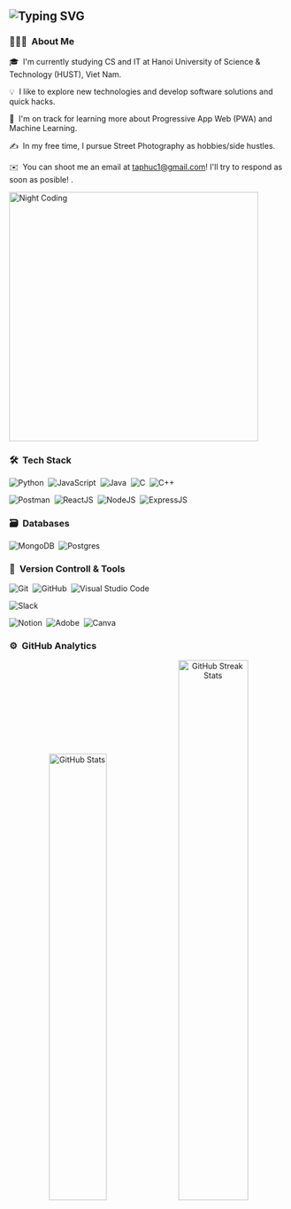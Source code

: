 <!-- ![Aditya Kanoi Banner](https://github.com/Adityakanoi2001/Adityakanoi2001/blob/8b3abf28d4d62728caf9ee9c177f48b058cbb997/assets/ASK%20Banner%20Image%20Github.png) -->

<!-- <img alt="Night Coding" src="./assets/Hand%20Wave.gif" width='40' align="left"/> -->
<!-- <h2 align="left">Hey there! I'm Andrew Ta from HUST, Vietnam! </h2> -->
<h2 href="https://git.io/typing-svg"><img src="https://readme-typing-svg.demolab.com?font=Fira+Code&pause=1000&color=FF9800&random=false&width=435&lines=Hi%2C+I'm+Andrew+from+HUST%2C+HANOI!" alt="Typing SVG" /></h2>
<!-- ## 👋 &nbsp;Hey there! I'm Andrew Ta -->

### 👨🏻‍💻 &nbsp;About Me

<!-- 👨‍💻 &nbsp;I am currently majoring in Information Technology at Hanoi University of Science & Technology, Viet Nam.\ -->
🎓 &nbsp;I'm currently studying CS and IT at Hanoi University of Science & Technology (HUST), Viet Nam.

💡 &nbsp;I like to explore new technologies and develop software solutions and quick hacks.

🌱 &nbsp;I'm on track for learning more about Progressive App Web (PWA) and Machine Learning.

✍️ &nbsp;In my free time, I pursue Street Photography as hobbies/side hustles.
<!-- 💬 &nbsp;Feel free to reach out to me for pro bono consulting and volunteering, or just for some interesting discussion.\ -->

✉️ &nbsp;You can shoot me an email at taphuc1@gmail.com! I'll try to respond as soon as posible! .
<!-- 📄 &nbsp;Please have a look at my [Résumé](https://onedrive.live.com/?authkey=%21AKntgUe4LOwU4xA&id=2C11D5C642133C04%213605&cid=2C11D5C642133C04&parId=root&parQt=sharedby&o=OneUp) for more details about me. I'm open to feedback and suggestions! -->


<!-- <img alt="Night Coding" src="https://user-images.githubusercontent.com/74038190/212748830-4c709398-a386-4761-84d7-9e10b98fbe6e.gif" align="right" width="200" height="auto"/> -->
<img alt="Night Coding" src="https://user-images.githubusercontent.com/74038190/212746035-d5c61762-973c-44c0-aec7-887f3b7690e3.gif" align="center" width="450" height="auto"/>

### 🛠 &nbsp;Tech Stack

![Python](https://img.shields.io/badge/python-3670A0?style=for-the-badge&logo=python&logoColor=ffdd54)&nbsp;
![JavaScript](https://img.shields.io/badge/javascript-%23323330.svg?style=for-the-badge&logo=javascript&logoColor=%23F7DF1E)&nbsp;
![Java](https://img.shields.io/badge/java-%23ED8B00.svg?style=for-the-badge&logo=java&logoColor=white)&nbsp;
![C](https://img.shields.io/badge/c-%2300599C.svg?style=for-the-badge&logo=c&logoColor=white)&nbsp;
![C++](https://img.shields.io/badge/c++-%2300599C.svg?style=for-the-badge&logo=c%2B%2B&logoColor=white)&nbsp;
<!-- ![Bootstrap](https://img.shields.io/badge/bootstrap-%23563D7C.svg?style=for-the-badge&logo=bootstrap&logoColor=white)&nbsp; -->
<!-- ![HTML5](https://img.shields.io/badge/html5-%23E34F26.svg?style=for-the-badge&logo=html5&logoColor=white)&nbsp; -->
<!-- ![CSS3](https://img.shields.io/badge/css3-%231572B6.svg?style=for-the-badge&logo=css3&logoColor=white)&nbsp; -->
<!-- ![Apache Kafka](https://img.shields.io/badge/Apache%20Kafka-000?style=for-the-badge&logo=apachekafka)&nbsp;
![Spring](https://img.shields.io/badge/spring-%236DB33F.svg?style=for-the-badge&logo=spring&logoColor=white)&nbsp;
![Vue.js](https://img.shields.io/badge/vuejs-%2335495e.svg?style=for-the-badge&logo=vuedotjs&logoColor=%234FC08D)&nbsp;
![Swagger](https://img.shields.io/badge/-Swagger-%23Clojure?style=for-the-badge&logo=swagger&logoColor=white)&nbsp; -->
![Postman](https://img.shields.io/badge/Postman-FF6C37?style=for-the-badge&logo=postman&logoColor=white)&nbsp;
![ReactJS](https://img.shields.io/badge/React-20232A?style=for-the-badge&logo=react&logoColor=61DAFB)&nbsp;
![NodeJS](https://img.shields.io/badge/Node.js-43853D?style=for-the-badge&logo=node.js&logoColor=white)&nbsp;
![ExpressJS](https://img.shields.io/badge/Express.js-404D59?style=for-the-badge)&nbsp;
<!-- ![Google Cloud](https://img.shields.io/badge/GoogleCloud-%234285F4.svg?style=for-the-badge&logo=google-cloud&logoColor=white)&nbsp; -->
<!-- ![Figma](https://img.shields.io/badge/figma-%23F24E1E.svg?style=for-the-badge&logo=figma&logoColor=white)&nbsp;
![Markdown](https://img.shields.io/badge/markdown-%23000000.svg?style=for-the-badge&logo=markdown&logoColor=white)&nbsp; -->

### 🗃 &nbsp;Databases

<!-- ![Redis](https://img.shields.io/badge/redis-%23DD0031.svg?style=for-the-badge&logo=redis&logoColor=white)&nbsp; -->
![MongoDB](https://img.shields.io/badge/MongoDB-%234ea94b.svg?style=for-the-badge&logo=mongodb&logoColor=white)&nbsp;
![Postgres](https://img.shields.io/badge/postgres-%23316192.svg?style=for-the-badge&logo=postgresql&logoColor=white)&nbsp;
<!-- ![ElasticSearch](https://img.shields.io/badge/-ElasticSearch-005571?style=for-the-badge&logo=elasticsearch)&nbsp; -->


### 🧰 &nbsp;Version Controll & Tools 

![Git](https://img.shields.io/badge/git-%23F05033.svg?style=for-the-badge&logo=git&logoColor=white)&nbsp;
![GitHub](https://img.shields.io/badge/github-%23121011.svg?style=for-the-badge&logo=github&logoColor=white)&nbsp;
![Visual Studio Code](https://img.shields.io/badge/Visual%20Studio%20Code-0078d7.svg?style=for-the-badge&logo=visual-studio-code&logoColor=white)&nbsp;
<!-- ![Eclipse](https://img.shields.io/badge/Eclipse-FE7A16.svg?style=for-the-badge&logo=Eclipse&logoColor=white)&nbsp;
![Brave](https://img.shields.io/badge/Brave-FB542B?style=for-the-badge&logo=Brave&logoColor=white)&nbsp;
![Jenkins](https://img.shields.io/badge/jenkins-%232C5263.svg?style=for-the-badge&logo=jenkins&logoColor=white) -->
![Slack](https://img.shields.io/badge/Slack-4A154B?style=for-the-badge&logo=slack&logoColor=white)&nbsp;
<!-- ![Bitbucket](https://img.shields.io/badge/bitbucket-%230047B3.svg?style=for-the-badge&logo=bitbucket&logoColor=white)&nbsp;
![Confluence](https://img.shields.io/badge/confluence-%23172BF4.svg?style=for-the-badge&logo=confluence&logoColor=white)&nbsp;
![Jira](https://img.shields.io/badge/jira-%230A0FFF.svg?style=for-the-badge&logo=jira&logoColor=white)&nbsp; -->
![Notion](https://img.shields.io/badge/Notion-%23000000.svg?style=for-the-badge&logo=notion&logoColor=white)&nbsp;
![Adobe](https://img.shields.io/badge/adobe-%23FF0000.svg?style=for-the-badge&logo=adobe&logoColor=white)&nbsp;
![Canva](https://img.shields.io/badge/Canva-%2300C4CC.svg?style=for-the-badge&logo=Canva&logoColor=white)&nbsp;
<!-- ![Apache Maven](https://img.shields.io/badge/Apache%20Maven-C71A36?style=for-the-badge&logo=Apache%20Maven&logoColor=white)&nbsp;
![Splunk](https://img.shields.io/badge/splunk-%23000000.svg?style=for-the-badge&logo=splunk&logoColor=white)&nbsp;
![SonarLint](https://img.shields.io/badge/SonarLint-CB2029?style=for-the-badge&logo=SONARLINT&logoColor=white)&nbsp; -->

### ⚙️ &nbsp;GitHub Analytics

<!-- <p align="center">
  <a href="https://github.com/andrew-taphuc">
    <img height="180em" src="https://github-readme-stats-eight-theta.vercel.app/api?username=andrew-taphuc&show_icons=true&theme=algolia&include_all_commits=true&count_private=true"/>
  </a>
   <img src="https://github-readme-stats.vercel.app/api?username=andrew-taphuc&theme=white&hide_border=false&include_all_commits=false&count_private=false" alt="GitHub Stats" width="45.45%">
  <a href="https://github.com/Adityakanoi2001">
    <img height="180em" src="https://github-readme-stats-eight-theta.vercel.app/api/top-langs/?username=andrew-taphuc&layout=compact&langs_count=8&theme=algolia"/>
  </a>
</p>

<p align="center">
  <img height="180em" src="https://github-readme-streak-stats.herokuapp.com/?user=andrew-taphuc&theme=dark&hide_border=true"/>
</p> -->

<!-- <p align="center">
  <img src="https://github-readme-stats.vercel.app/api?username=andrew-taphuc&theme=white&hide_border=false&include_all_commits=false&count_private=false" alt="GitHub Stats" width="45.45%">
  <img src="https://github-readme-streak-stats.herokuapp.com/?user=andrew-taphuc&theme=white&hide_border=false" alt="GitHub Streak Stats" width="50%">
</p> -->

<p align="center">
  <img src="https://github-readme-stats.vercel.app/api?username=andrew-taphuc&theme=transparent" alt="GitHub Stats" width="45.45%">
  <img src="https://streak-stats.demolab.com?user=andrew-taphuc&theme=transparent&date_format=%5BY%20%5DM%20j" alt="GitHub Streak Stats" width="50%">
</p>

<!-- ![Andrew's GitHub Repository Contribution stats](https://github-contributor-stats.vercel.app/api?username=andrew-taphuc) -->
<!-- ![Andrew's GitHub stats](https://github-readme-stats.vercel.app/api?username=andrew-taphuc&show_icons=true&theme=transparent) -->

<!-- <p href="https://github.com/anuraghazra/github-readme-stats">
  <img height=200 align="center" src="https://github-readme-stats.vercel.app/api?username=andrew-taphuc" alt="GitHub Stats"width="45.45%"/>
  <img height=200 align="center" src="https://github-readme-streak-stats.herokuapp.com/?user=andrew-taphuc&theme=white&hide_border=false"alt="GitHub Streak Stats" width="50%"/>
</p>
<a href="https://github.com/anuraghazra/convoychat">
  
</a> -->

<!-- ### 🎖 &nbsp;My Badges 

[![An image of @adityakanoi's Holopin badges, which is a link to view their full Holopin profile](https://holopin.me/adityakanoi)](https://holopin.io/@adityakanoi) -->


<!-- ### 📜 &nbsp;My Articles

[![Medium](https://img.shields.io/badge/Medium%20-%231572B6.svg?&style=for-the-badge&logo=medium&logoColor=white)](https://medium.com/@adityakanoi123)
[![Quora](https://img.shields.io/badge/Quora-%23B92B27.svg?style=for-the-badge&logo=Quora&logoColor=white)](https://thedefenceengineer.quora.com/)

### 💰 &nbsp;Support My Work
[![BuyMeACoffee](https://img.shields.io/badge/Buy%20Me%20a%20Coffee-ffdd00?style=for-the-badge&logo=buy-me-a-coffee&logoColor=black)](https://buymeacoffee.com/adityakanoi)  -->


<!-- ### 🤝🏻 &nbsp;Connect with Me

<p align="center">
<a href="adityakanoi2001.wordpress.com"><img src="https://img.shields.io/badge/-adityakanoi.com-3423A6?style=flat&logo=Google-Chrome&logoColor=white"/></a>
<a href="https://www.linkedin.com/in/ask2001/"><img src="https://img.shields.io/badge/-Aditya%20Sunit%20Kanoi-0077B5?style=flat&logo=Linkedin&logoColor=white"/></a>
<a href="mailto:adityakanoiofficial@gmail.com"><img src="https://img.shields.io/badge/-Adityakanoi-D14836?style=flat&logo=Gmail&logoColor=white"/></a>
<a href="https://www.instagram.com/aditya_kanoi123/"><img src="https://img.shields.io/badge/-Adityakanoi123-E4405F?style=flat&logo=Instagram&logoColor=white"/></a>
<a href="https://www.facebook.com/profile.php?id=100008728234917"><img src="https://img.shields.io/badge/-AdityaKanoi-1877F2?style=flat&logo=Facebook&logoColor=white"/></a>
</p> -->

<!-- ### 🐍 &nbsp;That's How Commits move ..

<div align="center">
  <a href="https://github.com/andrew-taphuc/">
  <img src="https://github.com/1999AZZAR/1999AZZAR/blob/readme/resources/img/grid-snake.svg"
       alt="snake" />
       </a>
</div> -->
